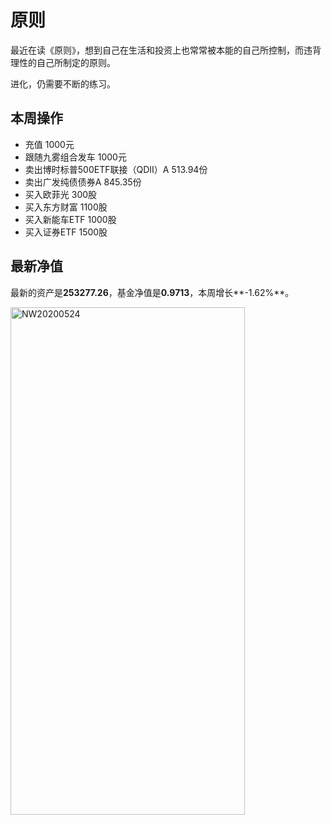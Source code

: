 # 原则
最近在读《原则》，想到自己在生活和投资上也常常被本能的自己所控制，而违背理性的自己所制定的原则。

进化，仍需要不断的练习。

## 本周操作
- 充值 1000元
- 跟随九雾组合发车 1000元
- 卖出博时标普500ETF联接（QDII）A 513.94份
- 卖出广发纯债债券A 845.35份
- 买入欧菲光 300股
- 买入东方财富 1100股
- 买入新能车ETF 1000股
- 买入证券ETF 1500股

## 最新净值

最新的资产是**253277.26**，基金净值是**0.9713**，本周增长**-1.62%**。

 <img src="./_images/investment/NW20200524.PNG" width="375" height="812" alt="NW20200524" align="center"/>